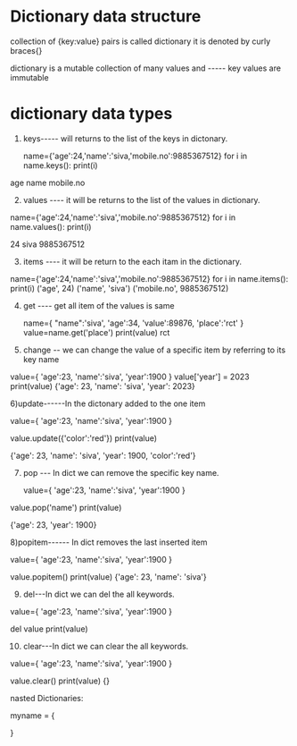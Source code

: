 
Dictionary data structure
=========================
collection of {key:value} pairs is called dictionary it is denoted by curly braces{}

dictionary is a mutable collection of many values and ----- key values are immutable 

dictionary data types
=======================
1) keys----- will returns to the list of the keys in dictonary.

   name={'age':24,'name':'siva,'mobile.no':9885367512}
   for i in name.keys():
       print(i)
      
 age
name
mobile.no

2) values ---- it will be returns to the list of the values in dictionary.
   
name={'age':24,'name':'siva','mobile.no':9885367512}
for i in name.values():
    print(i)

24
siva
9885367512

3) items ---- it will be return to the each itam in the dictionary.
  
name={'age':24,'name':'siva','mobile.no':9885367512}
for i in name.items():
    print(i)
('age', 24)
('name', 'siva')
('mobile.no', 9885367512)

4) get ---- get all item of the values is same 

     name={
    "name":'siva',
    'age':34,
    'value':89876,
    'place':'rct'
}
value=name.get('place')
print(value)
rct

5) change -- we can change the value of a specific item  by referring to its key name

value={
    'age':23,
    'name':'siva',
    'year':1900
}
value['year'] = 2023
print(value)
{'age': 23, 'name': 'siva', 'year': 2023}

6)update------In the dictonary added to the one item 


value={
    'age':23,
    'name':'siva',
    'year':1900
}

value.update({'color':'red'})
print(value)

{'age': 23, 'name': 'siva', 'year': 1900, 'color':'red'}


7) pop --- In dict we can remove the specific key name.

    value={
    'age':23,
    'name':'siva',
    'year':1900
}

value.pop('name')
print(value)

{'age': 23, 'year': 1900}


8)popitem------ In dict removes the last inserted item



value={
    'age':23,
    'name':'siva',
    'year':1900
}

value.popitem()
print(value)
{'age': 23, 'name': 'siva'}


9) del---In dict we can del the all keywords.

  value={
    'age':23,
    'name':'siva',
    'year':1900
}

del value
print(value)

10) clear---In dict we can clear the all keywords.

   
value={
    'age':23,
    'name':'siva',
    'year':1900
}

value.clear()
print(value)
{}

nasted Dictionaries:

myname = {
    
}



